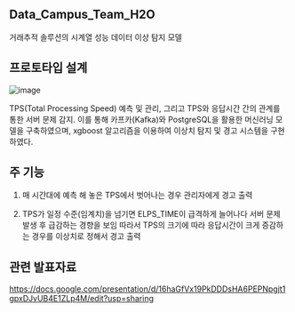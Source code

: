 ## Data_Campus_Team_H2O
거래추적 솔루션의 시계열 성능 데이터  이상 탐지 모델

## 프로토타입 설계
![image](https://github.com/Jedo0224/Data_Campus_Team_H2O/assets/90050514/cb9de6b3-cc8b-46be-a87c-8623dec31dc6)

TPS(Total Processing Speed) 예측 및 관리, 그리고 TPS와 응답시간 간의 관계를 통한 서버 문제 감지. 이를 통해 카프카(Kafka)와 PostgreSQL을 활용한 머신러닝 모델을 구축하였으며, xgboost 알고리즘을 이용하여 이상치 탐지 및 경고 시스템을 구현하였다.

## 주 기능
1) 매 시간대에 예측 해 놓은 TPS에서 벗어나는 경우 관리자에게 경고 출력

2) TPS가 일정 수준(임계치)을 넘기면 ELPS_TIME이 급격하게 늘어나다 서버 문제 발생 후 급감하는 경향을 보임
   따라서 TPS의 크기에 따라 응답시간이 크게 증감하는 경우를 이상치로 정해서 경고 출력


## 관련 발표자료
https://docs.google.com/presentation/d/16haGfVx19PkDDDsHA6PEPNpgjt1gpxDJvUB4E1ZLp4M/edit?usp=sharing
